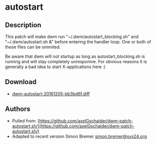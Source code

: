 autostart
======

Description
-----------

This patch will make dwm run "~/.dwm/autostart_blocking.sh" and "~/.dwm/autostart.sh &" before entering the handler loop. One or both of these files can be ommited.

Be aware that dwm will not startup as long as autostart_blocking.sh is running and will stay completely unresponive. For obvious reasons it is generally a bad idea to start X-applications here :)

Download
--------

* [dwm-autostart-20161205-bb3bd6f.diff](dwm-autostart-20161205-bb3bd6f.diff)

Authors
-------

* Pulled from: [https://github.com/axelGschaider/dwm-patch-autostart.sh/](https://github.com/axelGschaider/dwm-patch-autostart.sh/)
* Adapted to recent version Simon Bremer <simon.bremer@sys24.org>
